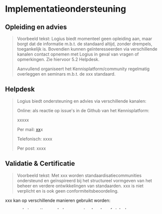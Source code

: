# Implementatieondersteuning

## Opleiding en advies

> Voorbeeld tekst: Logius biedt momenteel geen opleiding aan, maar borgt
> dat de informatie m.b.t. de standaard altijd, zonder drempels,
> toegankelijk is. Bovendien kunnen geïnteresseerden via verschillende
> kanalen contact opnemen met Logius in geval van vragen of opmerkingen.
> Zie hiervoor 5.2 Helpdesk.
>
> Aanvullend organiseert het Kennisplatform/community regelmatig
> overleggen en seminars m.b.t. de xxx standaard.

## Helpdesk

> Logius biedt ondersteuning en advies via verschillende kanalen:
>
> Online: als reactie op issue's in de Github van het Kennisplatform:
>
> xxxxx
>
> Per mail: <span class="underline">[xx](mailto:api@logius.nl)x</span>
>
> Telefonisch: xxxx
>
> Per post: xxxx

## Validatie & Certificatie

> Voorbeeld tekst: Met xxx worden standaardisatiecommunities ondersteund
> en geïnspireerd bij het structureel vormgeven van het beheer en
> verdere ontwikkelingen van standaarden. xxx is niet verplicht en is
> ook geen conformiteitsbeoordeling.

xxx kan op verschillende manieren gebruikt worden:

  - voor het opzetten van beheer van standaarden of stelsels

  - als hulpmiddel voor verdere ontwikkeling van beheerorganisaties

  - als richtlijn om aan te voldoen

  - als onderbouwing voor het aanvragen van de status ‘Uitstekend
    Beheer’ van uw standaard bij Forum Standaardisatie

  - als inspirerend naslagwerk

> Voorbeeld tekst:
>
> Certificatie van xxx is op dit moment niet mogelijk. Wel is het
> mogelijk xxx te valideren en te testen met behulp van xxx tools welke
> beschikbaar zijn op:

  - [voorbeeld](https://developer.overheid.nl/) &

  - [voorbeeld](https://api-test.nl/)

> Na validatie met de API-test tool is het mogelijk een badge te
> genereren waarmee aangetoond wordt dat de API voldoet aan alle test
> voorwaarden.
